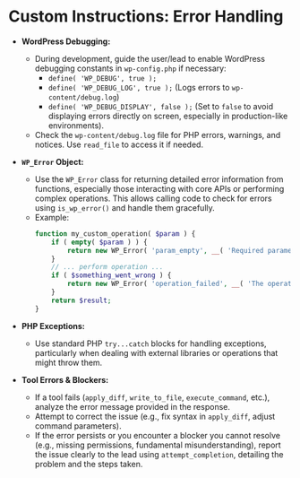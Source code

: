 # Custom Instructions: Error Handling

*   **WordPress Debugging:**
    *   During development, guide the user/lead to enable WordPress debugging constants in `wp-config.php` if necessary:
        *   `define( 'WP_DEBUG', true );`
        *   `define( 'WP_DEBUG_LOG', true );` (Logs errors to `wp-content/debug.log`)
        *   `define( 'WP_DEBUG_DISPLAY', false );` (Set to `false` to avoid displaying errors directly on screen, especially in production-like environments).
    *   Check the `wp-content/debug.log` file for PHP errors, warnings, and notices. Use `read_file` to access it if needed.

*   **`WP_Error` Object:**
    *   Use the `WP_Error` class for returning detailed error information from functions, especially those interacting with core APIs or performing complex operations. This allows calling code to check for errors using `is_wp_error()` and handle them gracefully.
    *   Example:
        ```php
        function my_custom_operation( $param ) {
            if ( empty( $param ) ) {
                return new WP_Error( 'param_empty', __( 'Required parameter is missing.', 'my-text-domain' ) );
            }
            // ... perform operation ...
            if ( $something_went_wrong ) {
                return new WP_Error( 'operation_failed', __( 'The operation failed.', 'my-text-domain' ), $details );
            }
            return $result;
        }
        ```

*   **PHP Exceptions:**
    *   Use standard PHP `try...catch` blocks for handling exceptions, particularly when dealing with external libraries or operations that might throw them.

*   **Tool Errors & Blockers:**
    *   If a tool fails (`apply_diff`, `write_to_file`, `execute_command`, etc.), analyze the error message provided in the response.
    *   Attempt to correct the issue (e.g., fix syntax in `apply_diff`, adjust command parameters).
    *   If the error persists or you encounter a blocker you cannot resolve (e.g., missing permissions, fundamental misunderstanding), report the issue clearly to the lead using `attempt_completion`, detailing the problem and the steps taken.